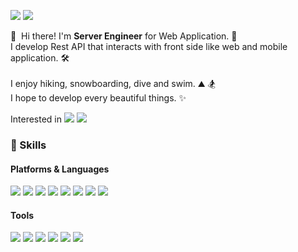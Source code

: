 <!--
**irumdev/irumdev** is a ✨ _special_ ✨ repository because its `README.md` (this file) appears on your GitHub profile.

Here are some ideas to get you started:

- 🔭 I’m currently working on ...
- 🌱 I’m currently learning ...
- 👯 I’m looking to collaborate on ...
- 🤔 I’m looking for help with ...
- 💬 Ask me about ...
- 📫 How to reach me: ...
- 😄 Pronouns: ...
- ⚡ Fun fact: ...
-->
<a href="https://www.linkedin.com/in/irumdev/" target="_blank"><img src="https://img.shields.io/badge/LinkedIn-0A66C2?style=flat-square&logo=LinkedIn&logoColor=white"/></a> <a href="mailto:jklsj1252@gmail.com" target="_blank"><img src="https://img.shields.io/badge/jklsj1252@gmail.com-EA4335?style=flat-square&logo=gmail&logoColor=white"/></a>
<p>
  👋&nbsp; Hi there! I'm <b>Server Engineer</b> for Web Application. 🚀<br/>
  I develop Rest API that interacts with front side like web and mobile application. 🛠<br/><br/>
  I enjoy hiking, snowboarding, dive and swim. ⛰ 🏂<br/>
  I hope to develop every beautiful things. ✨ <br/>
  
  Interested in <img src="https://img.shields.io/badge/Spring%20Boot-6DB33F?style=flat-square&logo=Spring&logoColor=white"/> <img src="https://img.shields.io/badge/Kotlin-7F52FF?style=flat-square&logo=Kotlin&logoColor=white"/>
</p>

### 💪 Skills
#### Platforms & Languages

<img src="https://img.shields.io/badge/Laravel-FF2D20?style=flat-square&logo=Laravel&logoColor=white"/> <img src="https://img.shields.io/badge/Codeigniter-EF4223?style=flat-square&logo=Codeigniter&logoColor=white"/> <img src="https://img.shields.io/badge/Python-3776AB?style=flat-square&logo=Python&logoColor=white"/> <img src="https://img.shields.io/badge/PHP-777BB4?style=flat-square&logo=PHP&logoColor=white"/>
<img src="https://img.shields.io/badge/Mysql-4479A1?style=flat-square&logo=Mysql&logoColor=white"/> <img src="https://img.shields.io/badge/Docker-2496ED?style=flat-square&logo=Docker&logoColor=white"/> <img src="https://img.shields.io/badge/Git-F05032?style=flat-square&logo=git&logoColor=white"/> <img src="https://img.shields.io/badge/AWS-FF6C37?style=flat-square&logo=Amazon%20AWS&logoColor=white"/>

#### Tools

<img src="https://img.shields.io/badge/PhpStorm-7118a8?style=flat-square&logo=PhpStorm&logoColor=white"/> <img src="https://img.shields.io/badge/Pycharm-0d9457?style=flat-square&logo=Pycharm&logoColor=white"/> <img src="https://img.shields.io/badge/Visual%20Studio%20Code-007ACC?style=flat-square&logo=Visual%20Studio%20Code&logoColor=white"/>
<img src="https://img.shields.io/badge/GitKraken-179287?style=flat-square&logo=gitkraken&logoColor=white"/> <img src="https://img.shields.io/badge/Termius-1b0669?style=flat-square&logo=Windows%20Terminal&logoColor=white"/> <img src="https://img.shields.io/badge/Postman-FF6C37?style=flat-square&logo=Postman&logoColor=white"/>
